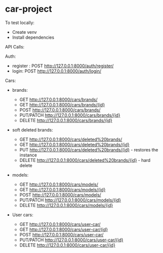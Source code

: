 # car-project

To test locally:
 - Create venv
 - Install dependencies


API Calls:

Auth:
    
 - register : POST http://127.0.0.1:8000/auth/register/
 - login: POST http://127.0.0.1:8000/auth/login/
   

 Cars:
    
- brands:

    - GET http://127.0.0.1:8000/cars/brands/
    - GET http://127.0.0.1:8000/cars/brands/{id}
    - POST http://127.0.0.1:8000/cars/brands/
    - PUT/PATCH http://127.0.0.1:8000/cars/brands/{id}
    - DELETE http://127.0.0.1:8000/cars/brands/{id}

- soft deleted brands:
    
    - GET http://127.0.0.1:8000/cars/deleted%20brands/
    - GET http://127.0.0.1:8000/cars/deleted%20brands/{id}
    - PUT http://127.0.0.1:8000/cars/deleted%20brands/{id} - restores the instance
    - DELETE http://127.0.0.1:8000/cars/deleted%20brands/{id} - hard delete

- models:

    - GET http://127.0.0.1:8000/cars/models/
    - GET http://127.0.0.1:8000/cars/models/{id}
    - POST http://127.0.0.1:8000/cars/models/
    - PUT/PATCH http://127.0.0.1:8000/cars/models/{id}
    - DELETE http://127.0.0.1:8000/cars/models/{id}

- User cars:

    - GET http://127.0.0.1:8000/cars/user-car/
    - GET http://127.0.0.1:8000/cars/user-car/{id}
    - POST http://127.0.0.1:8000/cars/user-car/
    - PUT/PATCH http://127.0.0.1:8000/cars/user-car/{id}
    - DELETE http://127.0.0.1:8000/cars/user-car/{id}

